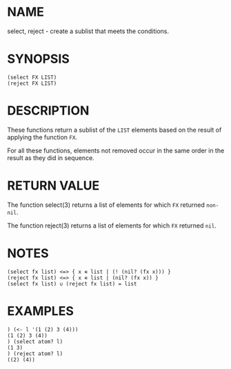 # NAME
select, reject - create a sublist that meets the conditions.

# SYNOPSIS

    (select FX LIST)
    (reject FX LIST)

# DESCRIPTION
These functions return a sublist of the `LIST` elements based on the result of applying the function `FX`.

For all these functions, elements not removed occur in the same order in the result as they did in sequence.

# RETURN VALUE
The function select(3) returns a list of elements for which `FX` returned `non-nil`.

The function reject(3) returns a list of elements for which `FX` returned `nil`.

# NOTES

    (select fx list) <=> { x ∊ list | (! (nil? (fx x))) }
    (reject fx list) <=> { x ∊ list | (nil? (fx x)) }
    (select fx list) ∪ (reject fx list) = list

# EXAMPLES

    ) (<- l '(1 (2) 3 (4)))
    (1 (2) 3 (4))
    ) (select atom? l)
    (1 3)
    ) (reject atom? l)
    ((2) (4))
